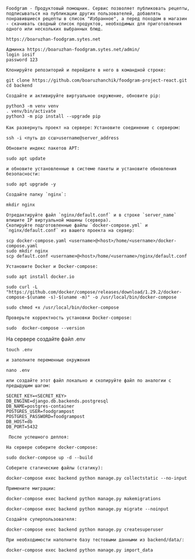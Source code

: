 ```Foodgram - Продуктовый помощник. Сервис позволяет публиковать рецепты, подписываться на публикации других пользователей, добавлять понравившиеся рецепты в список "Избранное", а перед походом в магазин - скачивать сводный список продуктов, необходимых для приготовления одного или нескольких выбранных блюд.```
```
https://boaruzhan-foodgram.sytes.net
```
```
Админка https://boaruzhan-foodgram.sytes.net/admin/
login iosif
password 123
```
```Клонируйте репозиторий и перейдите в него в командной строке:```
```
git clone https://github.com/boaruzhanchik/foodgram-project-react.git
cd backend
```
```Создайте и активируйте виртуальное окружение, обновите pip:```
```
python3 -m venv venv
. venv/bin/activate
python3 -m pip install --upgrade pip
```

```Как развернуть проект на сервере:```
```Установите соединение с сервером:```
```
ssh -i <путь до ссш>username@server_address
```
```Обновите индекс пакетов APT:```
```
sudo apt update
```
```и обновите установленные в системе пакеты и установите обновления безопасности:```
```
sudo apt upgrade -y
```
```
Создайте папку `nginx`:
```
```
mkdir nginx
```
```
Отредактируйте файл `nginx/default.conf` и в строке `server_name` впишите IP виртуальной машины (сервера).  
Скопируйте подготовленные файлы `docker-compose.yml` и `nginx/default.conf` из вашего проекта на сервер:
```
```
scp docker-compose.yaml <username>@<host>/home/<username>/docker-compose.yaml
sudo mkdir nginx
scp default.conf <username>@<host>/home/<username>/nginx/default.conf
```
```Установите Docker и Docker-compose:```
```
sudo apt install docker.io
```
```
sudo curl -L "https://github.com/docker/compose/releases/download/1.29.2/docker-compose-$(uname -s)-$(uname -m)" -o /usr/local/bin/docker-compose
```
```
sudo chmod +x /usr/local/bin/docker-compose
```
```
Проверьте корректность установки Docker-compose:
```
```
sudo  docker-compose --version
```
На сервере создайте файл .env 
```
touch .env
```
```
и заполните переменные окружения
```
```
nano .env
```
```
или создайте этот файл локально и скопируйте файл по аналогии с предыдущим шагом:
```
```
SECRET_KEY=<SECRET_KEY>
DB_ENGINE=django.db.backends.postgresql
DB_NAME=postgres-container
POSTGRES_USER=foodgrampost
POSTGRES_PASSWORD=foodgrampost
DB_HOST=db
DB_PORT=5432
```

```
 После успешного деплоя:
```

```
На сервере соберите docker-compose:
```
```
sudo docker-compose up -d --build
```
```
Соберите статические файлы (статику):
```

```
docker-compose exec backend python manage.py collectstatic --no-input
```
```
Примените миграции:
```
```
docker-compose exec backend python manage.py makemigrations
```
```
docker-compose exec backend python manage.py migrate --noinput
```
```
Создайте суперпользователя:
```
```
docker-compose exec backend python manage.py createsuperuser
```
```
При необходимости наполните базу тестовыми данными из backend/data/:
```
```
docker-compose exec backend python manage.py import_data
```
